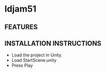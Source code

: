 # ldjam51
FEATURES
--------

INSTALLATION INSTRUCTIONS
-------------------------
- Load the project in Unity.
- Load StartScene.unity
- Press Play
